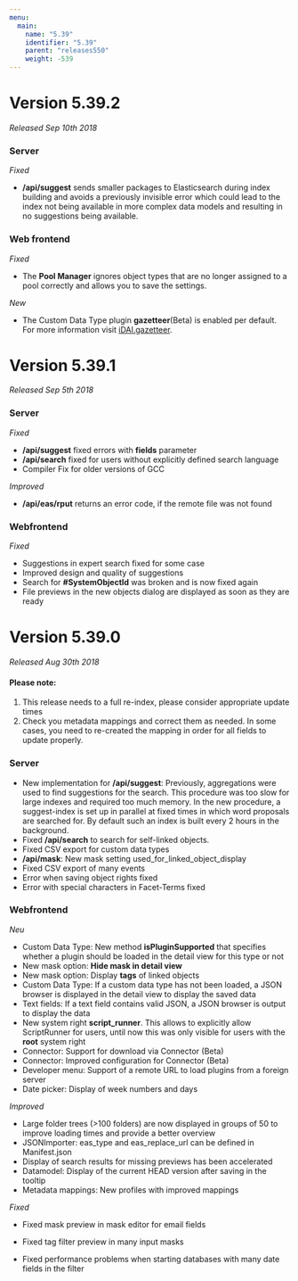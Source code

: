 ```yaml
---
menu:
  main:
    name: "5.39"
    identifier: "5.39"
    parent: "releases550"
    weight: -539
---
```


# Version 5.39.2

*Released Sep 10th 2018*

### Server

*Fixed*

* **/api/suggest** sends smaller packages to Elasticsearch during index building and avoids a previously invisible error which could lead to the index not being available in more complex data models and resulting in no suggestions being available.

### Web frontend

*Fixed*

* The **Pool Manager** ignores object types that are no longer assigned to a pool correctly and allows you to save the settings.

*New*

* The Custom Data Type plugin **gazetteer**(Beta) is enabled per default. For more information visit [iDAI.gazetteer](https://gazetteer.dainst.org/app/#!/home).

# Version 5.39.1

*Released Sep 5th 2018*

### Server

*Fixed*

* **/api/suggest** fixed errors with **fields** parameter
* **/api/search** fixed for users without explicitly defined search language
* Compiler Fix for older versions of GCC

*Improved*

* **/api/eas/rput** returns an error code, if the remote file was not found

### Webfrontend

*Fixed*

* Suggestions in expert search fixed for some case
* Improved design and quality of suggestions
* Search for **#SystemObjectId** was broken and is now fixed again
* File previews in the new objects dialog are displayed as soon as they are ready

# Version 5.39.0

*Released Aug 30th 2018*

#### Please note:

1. This release needs to a full re-index, please consider appropriate update times
2. Check you metadata mappings and correct them as needed. In some cases, you need to re-created the mapping in order for all fields to update properly.

### Server

* New implementation for **/api/suggest**: Previously, aggregations were used to find suggestions for the search. This procedure was too slow for large indexes and required too much memory. In the new procedure, a suggest-index is set up in parallel at fixed times in which word proposals are searched for. By default such an index is built every 2 hours in the background. 
* Fixed **/api/search** to search for self-linked objects.
* Fixed CSV export for custom data types
* **/api/mask**: New mask setting used_for_linked_object_display
* Fixed CSV export of many events
* Error when saving object rights fixed
* Error with special characters in Facet-Terms fixed

### Webfrontend

*Neu*

- Custom Data Type: New method **isPluginSupported** that specifies whether a plugin should be loaded in the detail view for this type or not
- New mask option: **Hide mask in detail view**
- New mask option: Display **tags** of linked objects
- Custom Data Type: If a custom data type has not been loaded, a JSON browser is displayed in the detail view to display the saved data
- Text fields: If a text field contains valid JSON, a JSON browser is output to display the data
- New system right **script_runner**. This allows to explicitly allow ScriptRunner for users, until now this was only visible for users with the **root** system right
- Connector: Support for download via Connector (Beta)
- Connector: Improved configuration for Connector (Beta)
- Developer menu: Support of a remote URL to load plugins from a foreign server
- Date picker: Display of week numbers and days

*Improved*

- Large folder trees (>100 folders) are now displayed in groups of 50 to improve loading times and provide a better overview
- JSONImporter: eas_type and eas_replace_url can be defined in Manifest.json
- Display of search results for missing previews has been accelerated
- Datamodel: Display of the current HEAD version after saving in the tooltip
- Metadata mappings: New profiles with improved mappings

*Fixed*

- Fixed mask preview in mask editor for email fields

- Fixed tag filter preview in many input masks
- Fixed performance problems when starting databases with many date fields in the filter
